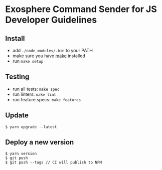 # Exosphere Command Sender for JS Developer Guidelines

## Install

- add `./node_modules/.bin` to your PATH
- make sure you have [make](https://www.gnu.org/software/make) installed
- run `make setup`

## Testing

- run all tests: `make spec`
- run linters: `make lint`
- run feature specs: `make features`

## Update

```
$ yarn upgrade --latest
```

## Deploy a new version

```
$ yarn version
$ git push
$ git push --tags // CI will publish to NPM
```
